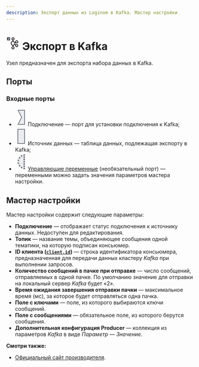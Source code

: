 ```yaml
---
description: Экспорт данных из Loginom в Kafka. Мастер настройки
---
```

# ![ ](./../../images/icons/common/data-sources/kafka-export_default.svg) Экспорт в Kafka
Узел предназначен для экспорта набора данных в Kafka.
## Порты
### Входные порты

* ![ ](./../../images/icons/app/node/ports/inputs/link_inactive.svg) Подключение — порт для установки подключения к Kafka;
* ![ ](./../../images/icons/app/node/ports/inputs/table_inactive.svg) Источник данных — таблица данных, подлежащая экспорту в Kafka;
* ![ ](./../../images/icons/app/node/ports/inputs-optional/variable_inactive.svg) [Управляющие переменные](./../../workflow/variables/control-variables.md) (необязательный порт) — переменными можно задать значения параметров мастера настройки.

## Мастер настройки
Мастер настройки содержит следующие параметры:
* **Подключение** — отображает статус подключения к источнику данных. Недоступен для редактирования.
* **Топик** — название темы, объединяющее сообщения одной тематики, на которую подписан консьюмер.
* **ID клиента ([`client.id`](https://kafka.apache.org/documentation/#consumerconfigs_client.id))** — строка идентификатора консьюмера, предназначенная для передачи данных кластеру *Kafka* при выполнении запросов.
* **Количество сообщений в пачке при отправке** — число сообщений, отправляемых в одной пачке. По умолчанию значение для отправки на локальный сервер *Kafka* будет «2».
* **Время ожидания завершения отправки пачки** — максимальное время (мс), за которое будет отправляться одна пачка.
* **Поле с ключами** — поле, из которого выбираются ключи сообщений.
* **Поле с сообщениями** — обязательное поле, из которого берутся сообщения.
* **Дополнительная конфигурация Producer** — коллекция из параметров *Kafka* в виде *Параметр — Значение*. 

**Смотри также:** 
* [Официальный сайт производителя](https://kafka.apache.org/documentation/).
